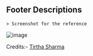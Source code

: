## Footer Descriptions

    > Screenshot for the reference

  ![image](https://github.com/user-attachments/assets/6cba5af9-b968-4e92-b9c7-d20a7dd9961d)

Credits:- [Tirtha Sharma](https://github.com/genze121 "Tirtha Sharma")
